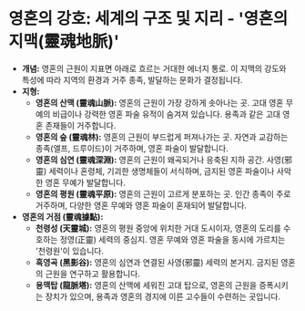 # 영혼의 강호: 세계의 구조 및 지리 - '영혼의 지맥(靈魂地脈)'

*   **개념:** 영혼의 근원이 지표면 아래로 흐르는 거대한 에너지 통로. 이 지맥의 강도와 특성에 따라 지역의 환경과 거주 종족, 발달하는 문화가 결정됩니다.
*   **지형:**
    *   **영혼의 산맥 (靈魂山脈):** 영혼의 근원이 가장 강하게 솟아나는 곳. 고대 영혼 무예의 비급이나 강력한 영혼 파술 유적이 숨겨져 있습니다. 용족과 같은 고대 영혼 존재들이 거주합니다.
    *   **영혼의 숲 (靈魂林):** 영혼의 근원이 부드럽게 퍼져나가는 곳. 자연과 교감하는 종족(엘프, 드루이드)이 거주하며, 영혼 파술이 발달합니다.
    *   **영혼의 심연 (靈魂深淵):** 영혼의 근원이 왜곡되거나 응축된 지하 공간. 사영(邪靈) 세력이나 혼령체, 기괴한 생명체들이 서식하며, 금지된 영혼 파술이나 사악한 영혼 무예가 발달합니다.
    *   **영혼의 평원 (靈魂平原):** 영혼의 근원이 고르게 분포하는 곳. 인간 종족이 주로 거주하며, 다양한 영혼 무예와 영혼 파술이 혼재되어 발달합니다.
*   **영혼의 거점 (靈魂據點):**
    *   **천령성 (天靈城):** 영혼의 평원 중앙에 위치한 거대 도시이자, 영혼의 도리를 수호하는 정영(正靈) 세력의 중심지. 영혼 무예와 영혼 파술을 동시에 가르치는 '천령원'이 있습니다.
    *   **흑영곡 (黑影谷):** 영혼의 심연과 연결된 사영(邪靈) 세력의 본거지. 금지된 영혼의 근원을 연구하고 활용합니다.
    *   **용맥탑 (龍脈塔):** 영혼의 산맥에 세워진 고대 탑으로, 영혼의 근원을 증폭시키는 장치가 있으며, 용족과 영혼의 경지에 이른 고수들이 수련하는 곳입니다.
